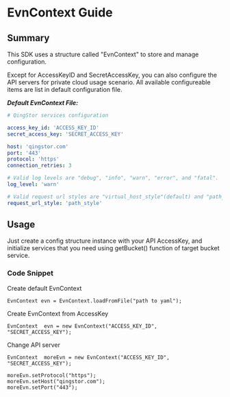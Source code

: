 # EvnContext Guide

## Summary

This SDK uses a structure called "EvnContext" to store and manage configuration.

Except for AccessKeyID and SecretAccessKey, you can also configure the API servers for private cloud usage scenario. All available configureable items are list in default configuration file.

___Default EvnContext File:___

``` yaml
# QingStor services configuration

access_key_id: 'ACCESS_KEY_ID'
secret_access_key: 'SECRET_ACCESS_KEY'

host: 'qingstor.com'
port: '443'
protocol: 'https'
connection_retries: 3

# Valid log levels are "debug", "info", "warn", "error", and "fatal".
log_level: 'warn'

# Valid request url styles are "virtual_host_style"(default) and "path_style".
request_url_style: 'path_style'

```

## Usage

Just create a config structure instance with your API AccessKey, and initialize services that you need using getBucket() function of target bucket service.

### Code Snippet

Create default EvnContext

```
EvnContext evn = EvnContext.loadFromFile("path to yaml");
```

Create EvnContext from AccessKey

```
EvnContext  evn = new EvnContext("ACCESS_KEY_ID", "SECRET_ACCESS_KEY");
```

Change API server

```
EvnContext  moreEvn = new EvnContext("ACCESS_KEY_ID", "SECRET_ACCESS_KEY");

moreEvn.setProtocol("https");
moreEvn.setHost("qingstor.com");
moreEvn.setPort("443");
```

